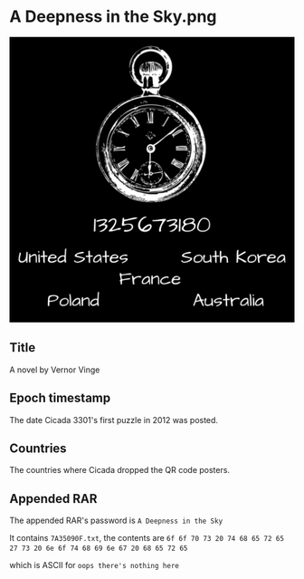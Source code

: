 # A Deepness in the Sky.png

![](A_Deepness_in_the_Sky.png)

## Title

A novel by Vernor Vinge

## Epoch timestamp

The date Cicada 3301's first puzzle in 2012 was posted.

## Countries

The countries where Cicada dropped the QR code posters.

## Appended RAR

The appended RAR's password is `A Deepness in the Sky`

It contains `7A35090F.txt`, the contents are ```6f 6f 70 73 20 74 68 65 72 65 27 73 20 6e 6f 74 68 69 6e 67 20 68 65 72 65```

which is ASCII for `oops there's nothing here`
